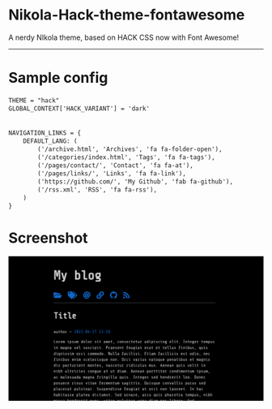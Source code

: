 # Nikola-Hack-theme-fontawesome
A nerdy NIkola theme, based on HACK CSS now with Font Awesome!

---------
# Sample config

    THEME = "hack"
    GLOBAL_CONTEXT['HACK_VARIANT'] = 'dark'


    NAVIGATION_LINKS = {
        DEFAULT_LANG: (
            ('/archive.html', 'Archives', 'fa fa-folder-open'),
            ('/categories/index.html', 'Tags', 'fa fa-tags'),
            ('/pages/contact/', 'Contact', 'fa fa-at'),
            ('/pages/links/', 'Links', 'fa fa-link'),
            ('https://github.com/', 'My Github', 'fab fa-github'),
            ('/rss.xml', 'RSS', 'fa fa-rss'),
        )    
    }


# Screenshot

![screenshot](images/hack.png "Screenshot")



